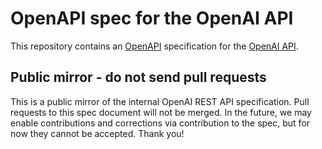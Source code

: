 # OpenAPI spec for the OpenAI API

This repository contains an [OpenAPI](https://www.openapis.org/) specification for the [OpenAI API](https://platform.openai.com/docs/api-reference).

## Public mirror - do not send pull requests

This is a public mirror of the internal OpenAI REST API specification. Pull requests to this spec document will not be merged. In the future, we may enable contributions and corrections via contribution to the spec, but for now they cannot be accepted. Thank you!
